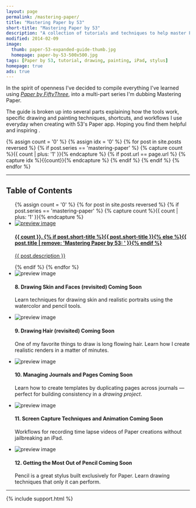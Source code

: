 ```yaml
---
layout: page
permalink: /mastering-paper/
title: "Mastering Paper by 53"
short-title: "Mastering Paper by 53"
description: "A collection of tutorials and techniques to help master Paper by 53 for iPad."
modified: 2014-02-09
image: 
  thumb: paper-53-expanded-guide-thumb.jpg
  homepage: paper-by-53-500x500.jpg
tags: [Paper by 53, tutorial, drawing, painting, iPad, stylus]
homepage: true
ads: true
---
```


In the spirit of openness I've decided to compile everything I've learned using [*Paper by FiftyThree*](http://www.fiftythree.com), into a multi-part series I'm dubbing Mastering Paper.

The guide is broken up into several parts explaining how the tools work, specific drawing and painting techniques, shortcuts, and workflows I use everyday when creating with 53's Paper app. Hoping you find them helpful and inspiring <i class="fa fa-smile-o"></i>.

{% assign count = '0' %}
{% assign idx = '0' %}
{% for post in site.posts reversed %}
	{% if post.series == 'mastering-paper' %}
		{% capture count %}{{ count | plus: '1' }}{% endcapture %}
		{% if post.url == page.url %}
			{% capture idx %}{{count}}{% endcapture %}
		{% endif %}
	{% endif %}
{% endfor %}

<hr />
<h2>Table of Contents</h2>
<ul class="post-index">
{% assign count = '0' %}
{% for post in site.posts reversed %}
{% if post.series == 'mastering-paper' %}
{% capture count %}{{ count | plus: '1' }}{% endcapture %}
	<li>
		<a href="{{ site.url }}{{ post.url }}">
			<div class="list-image">
				<img src="{{ site.url }}/images/{{ post.image.thumb }}" class="preview" alt="preview image">
			</div><!-- /.list-image -->
			<div class="list-content">
				<h4>{{ count }}. {% if post.short-title %}{{ post.short-title }}{% else %}{{ post.title | remove: 'Mastering Paper by 53: ' }}{% endif %}</h4>
				<p>{{ post.description }}</p>
			</div>
		</a>
	</li>
{% endif %}
{% endfor %}
	<li>
		<div class="list-image">
			<img src="{{ site.url }}/images/preload.gif" class="preview" alt="preview image">
		</div><!-- /.list-image -->
		<div class="list-content">
			<h4>8. Drawing Skin and Faces (revisited) <span class="badge">Coming Soon</span></h4>
			<p>Learn techniques for drawing skin and realistic portraits using the watercolor and pencil tools.</p>
		</div><!-- /.list-content -->
	</li>
	<li>
		<div class="list-image">
			<img src="{{ site.url }}/images/preload.gif" class="preview" alt="preview image">
		</div><!-- /.list-image -->
		<div class="list-content">
			<h4>9. Drawing Hair (revisited) <span class="badge">Coming Soon</span></h4>
			<p>One of my favorite things to draw is long flowing hair. Learn how I create realistic renders in a matter of minutes.</p>
		</div><!-- /.list-content -->
	</li>
	<li>
		<div class="list-image">
			<img src="{{ site.url }}/images/preload.gif" class="preview" alt="preview image">
		</div><!-- /.list-image -->
		<div class="list-content">
			<h4>10. Managing Journals and Pages <span class="badge">Coming Soon</span></h4>
			<p>Learn how to create templates by duplicating pages across journals &#8212; perfect for building consistency in a <em>drawing project</em>.</p>
		</div><!-- /.list-content -->
	</li>
	<li>
		<div class="list-image">
			<img src="{{ site.url }}/images/preload.gif" class="preview" alt="preview image">
		</div><!-- /.list-image -->
		<div class="list-content">
			<h4>11. Screen Capture Techniques and Animation <span class="badge">Coming Soon</span></h4>
			<p>Workflows for recording time lapse videos of Paper creations without jailbreaking an iPad.</p>
		</div><!-- /list-content -->
	</li>
	<li>
		<div class="list-image">
			<img src="{{ site.url }}/images/preload.gif" class="preview" alt="preview image">
		</div><!-- /.list-image -->
		<div class="list-content">
			<h4>12. Getting the Most Out of Pencil <span class="badge">Coming Soon</span></h4>
			<p>Pencil is a great stylus built exclusively for Paper. Learn drawing techniques that only it can perform.</p>
		</div><!-- /.list-content -->
	</li>
</ul>

---

{% include support.html %}